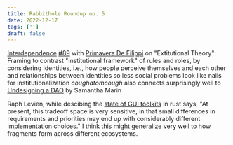 ```yaml
---
title: Rabbithole Roundup no. 5
date: 2022-12-17
tags: ['']
draft: false
---
```


[Interdependence]() [#89](https://pca.st/episode/d6d52757-2083-40ec-8e72-4ee118685a72) with [Primavera De Filippi](https://twitter.com/yaoeo) on "Extitutional Theory": Framing to contrast "institutional framework" of rules and roles, by considering identities, i.e., how people perceive themselves and each other and relationships between identities so less social problems look like nails for institutionalization *coughatomcough* also connects surprisingly well to [Undesigning a DAO](https://www.quorummedia.xyz/undesigning-a-dao/) by Samantha Marin

Raph Levien, while descibing the [state of GUI toolkits](https://raphlinus.github.io/rust/gui/2022/07/15/next-dozen-guis.html) in rust says, "At present, this tradeoff space is very sensitive, in that small differences in requirements and priorities may end up with considerably different implementation choices." I think this might generalize very well to how fragments form across different ecosystems.